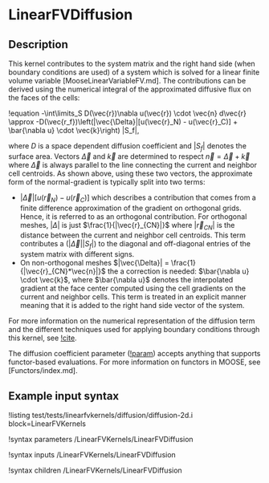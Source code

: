 # LinearFVDiffusion

## Description

This kernel contributes to the system matrix and the right hand side
(when boundary conditions are used) of a system which is solved for a
linear finite volume variable [MooseLinearVariableFV.md].
The contributions can be derived using the numerical integral of the approximated diffusive flux
on the faces of the cells:

!equation
-\int\limits_S D(\vec{r})\nabla u(\vec{r}) \cdot \vec{n} d\vec{r} \approx
-D(\vec{r_f})\left(|\vec{\Delta}|[u(\vec{r}_N) - u(\vec{r}_C)] + \bar{\nabla u} \cdot \vec{k}\right) |S_f|,

where $D$ is a space dependent diffusion coefficient and $|S_f|$ denotes the surface area.
Vectors $\vec{\Delta}$ and $\vec{k}$ are determined to respect $\vec{n} = \vec{\Delta} + \vec{k}$
where $\vec{\Delta}$ is always parallel to the line connecting the current and neighbor cell centroids.
As shown above, using these two vectors, the approximate form of the normal-gradient is typically split into two terms:

- $|\vec{\Delta}|[u(\vec{r}_N) - u(\vec{r}_C)]$ which describes a contribution that comes from
  a finite difference approximation of the gradient on orthogonal grids.
  Hence, it is referred to as an orthogonal contribution. For orthogonal meshes, $|\Delta|$
  is just $\frac{1}{|\vec{r}_{CN}|}$ where $|\vec{r}_{CN}|$ is the distance between the
  current and neighbor cell centroids. This term contributes a ($|\vec{\Delta}||S_f|$) to the diagonal and off-diagonal entries of the system matrix with different signs.
- On non-orthogonal meshes $|\vec{\Delta}| = \frac{1}{|\vec{r}_{CN}*\vec{n}|}$ the a correction
  is needed: $\bar{\nabla u} \cdot \vec{k}$, where
  $\bar{\nabla u}$ denotes the interpolated gradient at the face center computed using the cell
  gradients on the current and neighbor cells. This term is treated in an explicit manner
  meaning that it is added to the right hand side vector of the system.

For more information on the numerical representation of the diffusion term and the different
techniques used for applying boundary conditions through this kernel, see [!cite](moukalled2016finite).

The diffusion coefficient parameter ([!param](/LinearFVKernels/LinearFVDiffusion/diffusion_coeff))
accepts anything that supports functor-based evaluations. For more information on functors in
MOOSE, see [Functors/index.md].

## Example input syntax

!listing test/tests/linearfvkernels/diffusion/diffusion-2d.i block=LinearFVKernels

!syntax parameters /LinearFVKernels/LinearFVDiffusion

!syntax inputs /LinearFVKernels/LinearFVDiffusion

!syntax children /LinearFVKernels/LinearFVDiffusion
